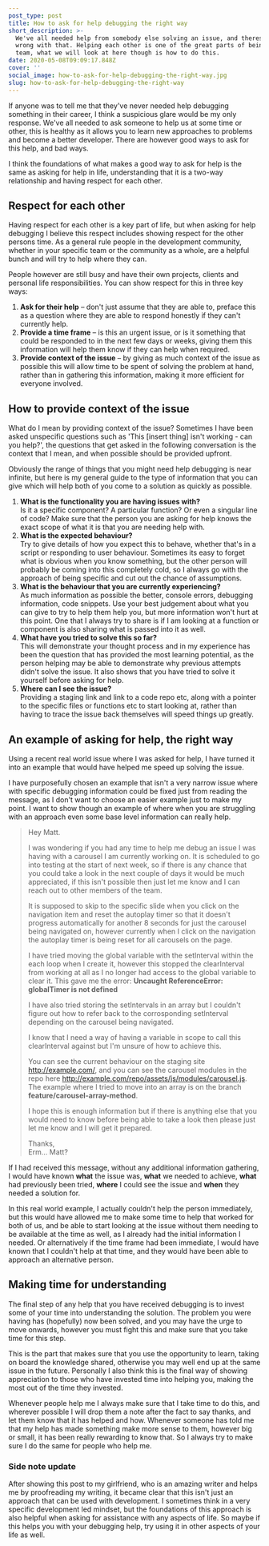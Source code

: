 ```yaml
---
post_type: post
title: How to ask for help debugging the right way
short_description: >-
  We've all needed help from somebody else solving an issue, and theres nothing
  wrong with that. Helping each other is one of the great parts of being in a
  team, what we will look at here though is how to do this.
date: 2020-05-08T09:09:17.848Z
cover: ''
social_image: how-to-ask-for-help-debugging-the-right-way.jpg
slug: how-to-ask-for-help-debugging-the-right-way
---
```

If anyone was to tell me that they've never needed help debugging something in their career, I think a suspicious glare would be my only response. We've all needed to ask someone to help us at some time or other, this is healthy as it allows you to learn new approaches to problems and become a better developer. There are however good ways to ask for this help, and bad ways.

I think the foundations of what makes a good way to ask for help is the same as asking for help in life, understanding that it is a two-way relationship and having respect for each other.

## Respect for each other

Having respect for each other is a key part of life, but when asking for help debugging I believe this respect includes showing respect for the other persons time. As a general rule people in the development community, whether in your specific team or the community as a whole, are a helpful bunch and will try to help where they can. 

People however are still busy and have their own projects, clients and personal life responsibilities. You can show respect for this in three key ways:

1. **Ask for their help** – don't just assume that they are able to, preface this as a question where they are able to respond honestly if they can't currently help.
2. **Provide a time frame** – is this an urgent issue, or is it something that could be responded to in the next few days or weeks, giving them this information will help them know if they can help when required.
3. **Provide context of the issue** – by giving as much context of the issue as possible this will allow time to be spent of solving the problem at hand, rather than in gathering this information, making it more efficient for everyone involved.

## How to provide context of the issue

What do I mean by providing context of the issue? Sometimes I have been asked unspecific questions such as 'This \[insert thing] isn't working - can you help?', the questions that get asked in the following conversation is the context that I mean, and when possible should be provided upfront.

Obviously the range of things that you might need help debugging is near infinite, but here is my general guide to the type of information that you can give which will help both of you come to a solution as quickly as possible.

1. **What is the functionality you are having issues with?**\
   Is it a specific component? A particular function? Or even a singular line of code? Make sure that the person you are asking for help knows the exact scope of what it is that you are needing help with.
2. **What is the expected behaviour?**\
   Try to give details of how you expect this to behave, whether that's in a script or responding to user behaviour. Sometimes its easy to forget what is obvious when you know something, but the other person will probably be coming into this completely cold, so I always go with the approach of being specific and cut out the chance of assumptions.
3. **What is the behaviour that you are currently experiencing?**\
   As much information as possible the better, console errors, debugging information, code snippets. Use your best judgement about what you can give to try to help them help you, but more information won't hurt at this point. One that I always try to share is if I am looking at a function or component is also sharing what is passed into it as well.
4. **What have you tried to solve this so far?** \
   This will demonstrate your thought process and in my experience has been the question that has provided the most learning potential, as the person helping may be able to demonstrate why previous attempts didn't solve the issue. It also shows that you have tried to solve it yourself before asking for help.
5. **Where can I see the issue?**\
   Providing a staging link and link to a code repo etc, along with a pointer to the specific files or functions etc to start looking at, rather than having to trace the issue back themselves will speed things up greatly.

## An example of asking for help, the right way

Using a recent real world issue where I was asked for help, I have turned it into an example that would have helped me speed up solving the issue.

I have purposefully chosen an example that isn't a very narrow issue where with specific debugging information could be fixed just from reading the message, as I don't want to choose an easier example just to make my point. I want to show though an example of where when you are struggling with an approach even some base level information can really help.

> Hey Matt. 
>
> I was wondering if you had any time to help me debug an issue I was having with a carousel I am currently working on. It is scheduled to go into testing at the start of next week, so if there is any chance that you could take a look in the next couple of days it would be much appreciated, if this isn't possible then just let me know and I can reach out to other members of the team.
>
> It is supposed to skip to the specific slide when you click on the navigation item and reset the autoplay timer so that it doesn't progress automatically for another 8 seconds for just the carousel being navigated on, however currently when I click on the navigation the autoplay timer is being reset for all carousels on the page.
>
> I have tried moving the global variable with the setInterval within the each loop when I create it, however this stopped the clearInterval from working at all as I no longer had access to the global variable to clear it. This gave me the error: **Uncaught ReferenceError: globalTimer is not defined**
>
> I have also tried storing the setIntervals in an array but I couldn't figure out how to refer back to the corrosponding setInterval depending on the carousel being navigated.
>
> I know that I need a way of having a variable in scope to call this clearInterval against but I'm unsure of how to achieve this.
>
> You can see the current behaviour on the staging site <http://example.com/>, and you can see the carousel modules in the repo here <http://example.com/repo/assets/js/modules/carousel.js>. The example where I tried to move into an array is on the branch **feature/carousel-array-method**.
>
> I hope this is enough information but if there is anything else that you would need to know before being able to take a look then please just let me know and I will get it prepared.
>
> Thanks,\
> Erm... Matt?

If I had received this message, without any additional information gathering, I would have known **what** the issue was, **what** we needed to achieve, **what** had previously been tried, **where** I could see the issue and **when** they needed a solution for.

In this real world example, I actually couldn't help the person immediately, but this would have allowed me to make some time to help that worked for both of us, and be able to start looking at the issue without them needing to be available at the time as well, as I already had the initial information I needed. Or alternatively if the time frame had been immediate, I would have known that I couldn't help at that time, and they would have been able to approach an alternative person.

## Making time for understanding

The final step of any help that you have received debugging is to invest some of your time into understanding the solution. The problem you were having has (hopefully) now been solved, and you may have the urge to move onwards, however you must fight this and make sure that you take time for this step.

This is the part that makes sure that you use the opportunity to learn, taking on board the knowledge shared, otherwise you may well end up at the same issue in the future. Personally I also think this is the final way of showing appreciation to those who have invested time into helping you, making the most out of the time they invested. 

Whenever people help me I always make sure that I take time to do this, and wherever possible I will drop them a note after the fact to say thanks, and let them know that it has helped and how. Whenever someone has told me that my help has made something make more sense to them, however big or small, it has been really rewarding to know that. So I always try to make sure I do the same for people who help me.

### Side note update

After showing this post to my girlfriend, who is an amazing writer and helps me by proofreading my writing, it became clear that this isn't just an approach that can be used with development. I sometimes think in a very specific development led mindset, but the foundations of this approach is also helpful when asking for assistance with any aspects of life. So maybe if this helps you with your debugging help, try using it in other aspects of your life as well.
